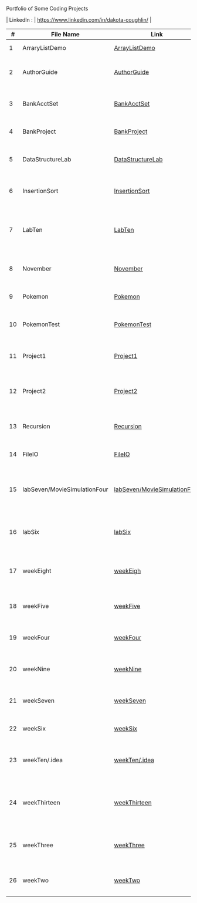 Portfolio of Some Coding Projects

| LinkedIn : | https://www.linkedin.com/in/dakota-coughlin/ |

| #   | File Name                   | Link                                                                                                                | Description                                         |
|-----|-----------------------------|---------------------------------------------------------------------------------------------------------------------|-----------------------------------------------------|
| 1   | ArraryListDemo              | [ArrayListDemo](https://github.com/DJCoggs05/Portfolio/tree/master/src/ArrayListDemo)                               | Demo of Array Lists                                 |
| 2   | AuthorGuide                 | [AuthorGuide](https://github.com/DJCoggs05/Portfolio/tree/master/src/AuthorGuide)                                   | Guide Program for book Authors                      |
| 3   | BankAcctSet                 | [BankAcctSet](https://github.com/DJCoggs05/Portfolio/tree/master/src/BankAcctSet)                                   | Bank Account testing program                        |
| 4   | BankProject                 | [BankProject](https://github.com/DJCoggs05/Portfolio/tree/master/src/BankProject)                                   | Full Bank Account Project                           |
| 5   | DataStructureLab            | [DataStructureLab](https://github.com/DJCoggs05/Portfolio/tree/master/src/DataStructureLab)                         | Lab from CS121 over Data Structures                 |
| 6   | InsertionSort               | [InsertionSort](https://github.com/DJCoggs05/Portfolio/tree/master/src/InsertionSort)                               | Insertion Sorting for CS121 Presentation            |
| 7   | LabTen                      | [LabTen](https://github.com/DJCoggs05/Portfolio/tree/master/src/LabTen)                                             | Lab Ten from CS121 over a complex battle system     |
| 8   | November                    | [November](https://github.com/DJCoggs05/Portfolio/tree/master/src/November)                                         | A CS121 project for Bank Accounts                   |
| 9   | Pokemon                     | [Pokemon](https://github.com/DJCoggs05/Portfolio/tree/master/src/Pokemon)                                           | Pokemon Base Program                                |
| 10   | PokemonTest                 | [PokemonTest](https://github.com/DJCoggs05/Portfolio/tree/master/src/PokemonTest)                                   | Pokemon Base Program and Test                       |
| 11   | Project1                    | [Project1](https://github.com/DJCoggs05/Portfolio/tree/master/src/Project1)                                         | CS121 Project1 over a battle system                 |
| 12   | Project2                    | [Project2](https://github.com/DJCoggs05/Portfolio/tree/master/src/Project2)                                         | CS121 Project2 over test scores program             |
| 13   | Recursion                   | [Recursion](https://github.com/DJCoggs05/Portfolio/tree/master/src/Recursion)                                       | CS121 Assignment over Recursion                     |
| 14   | FileIO                      | [FileIO](https://github.com/DJCoggs05/Portfolio/tree/master/src/FileIO)                                             | CS121 Assignment over FileIO                        |
| 15   | labSeven/MovieSimulationFour| [labSeven/MovieSimulationFour](https://github.com/DJCoggs05/Portfolio/tree/master/src/labSeven/MovieSimulationFour) | Lab Seven from CS121 over a movie theather system   |
| 16   | labSix                      | [labSix](https://github.com/DJCoggs05/Portfolio/tree/master/src/labSix)                                             | Lab Six from CS121 over calculations of a rectangle |
| 17   | weekEight                   | [weekEigh](https://github.com/DJCoggs05/Portfolio/tree/master/src/weekEight)                                        | Week Eight CS121 over Objects and Access Modifiers  |
| 18   | weekFive                    | [weekFive](https://github.com/DJCoggs05/Portfolio/tree/master/src/weekFive)                                         | Week Five CS121 over Constants and Arrays           |
| 19   | weekFour                    | [weekFour](https://github.com/DJCoggs05/Portfolio/tree/master/src/weekFour)                                         | Week Four CS121 over for and while loop             |
| 20   | weekNine                    | [weekNine](https://github.com/DJCoggs05/Portfolio/tree/master/src/weekNine)                                         | Week Nine CS121 over OOP concepts                   |
| 21   | weekSeven                   | [weekSeven](https://github.com/DJCoggs05/Portfolio/tree/master/src/weekSeven)                                       | Week Seven CS121 over Classes and Objects           |
| 22   | weekSix                     | [weekSix](https://github.com/Portfolio/weekSix)                                                                     | Week Six CS121 over Methods                         |
| 23   | weekTen/.idea               | [weekTen/.idea](https://github.com/Portfolio/weekTen/.idea)                                                         | Week Ten CS121 over Abstract Classes and Interfaces |
| 24   | weekThirteen                | [weekThirteen](https://github.com/Portfolio/weekThirteen)                                                           | Week Thirteen CS121 over Stacks Queues Iterators etc|
| 25   | weekThree                   | [weekThree](https://github.com/Portfolio/weekThree)                                                                 | Week Three CS121 over Conditionals and Data Types   |
| 26   | weekTwo                     | [weekTwo](https://github.com/Portfolio/weekTwo)                                           | Week Two CS121 over Variables and Basics            |
